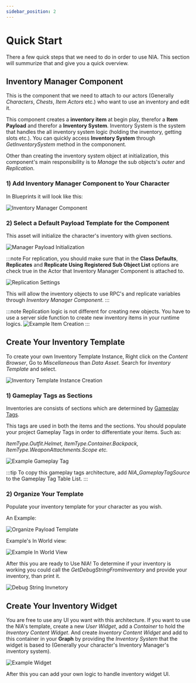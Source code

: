 ```yaml
---
sidebar_position: 2
---
```


# Quick Start

There a few quick steps that we need to do in order to use NIA. This section will summurize that and give you a quick overview.

## Inventory Manager Component

This is the component that we need to attach to our actors (Generally *Characters*, *Chests*, *Item Actors* etc.) who want to use an inventory and edit it. 

This component creates a **inventory item** at begin play, therefor a **Item Payload** and therefor a **Inventory System**. Inventory System is the system that handles the all inventory system logic (holding the inventory, getting slots etc.). You can quickly access **Inventory System** through *GetInventorySystem* method in the compononent.

Other than creating the inventory system object at initialization, this component's main responsibility is to *Manage* the sub objects's *outer* and *Replication*.

### 1) Add **Inventory Manager Component** to Your Character

In Blueprints it will look like this:

![Inventory Manager Component](./img/T_AddInventoryManagerComponent.png)

### 2) Select a Default **Payload Template** for the Component
This asset will initialize the character's inventory with given sections.

![Manager Payload Initialization](./img/T_ManagerPayloadInitiliazation.png)

:::note
For replication, you should make sure that in the **Class Defaults**, **Replicates** and **Replicate Using Registered Sub Object List** options are check true in the Actor that Inventory Manager Component is attached to.

![Replication Settings](./img/T_ReplicationSettings.png)

This will allow the inventory objects to use RPC's and replicate variables through *Inventory Manager Component*.
:::

:::note
Replication logic is not different for creating new objects. You have to use a server side function to create new inventory items in your runtime logics.
![Example Item Creation](./img/T_ExampleItemCreation.png)
:::


## Create Your Inventory Template

To create your own Inventory Template Instance, Right click on the *Content Browser*, Go to *Miscellaneous* than *Data Asset*. Search for *Inventory Template* and select.

![Inventory Template Instance Creation](./img/T_PayloadTemplateInstanceCreation.png)

### 1) Gameplay Tags as Sections

Inventories are consists of sections which are determined by [Gameplay Tags](https://docs.unrealengine.com/4.27/en-US/ProgrammingAndScripting/Tags/). 

This tags are used in both the items and the sections. You should populate your project Gameplay Tags in order to differentiate your items. Such as: 

 *ItemType.Outfit.Helmet, ItemType.Container.Backpack, ItemType.WeaponAttachments.Scope etc.*

![Example Gameplay Tag](./img/T_ExampleGameplayTagArchitecture.png)

:::tip
To copy this gameplay tags architecture, add *NIA_GameplayTagSource* to the Gameplay Tag Table List.
:::

### 2) Organize Your Template

Populate your inventory template for your character as you wish.

An Example:

![Organize Payload Template](./img/T_PopulateInventoryTemplate.png)

Example's In World view:

![Example In World View](./img/T_ExamplePayloadTemplateView.png)


After this you are ready to Use NIA! To determine if your inventory is working you could call the *GetDebugStringFromInventory* and provide your inventory, than print it.

![Debug String Invnetory](./img/T_DebugStringInventory.png)

## Create Your Inventory Widget

You are free to use any UI you want with this architecture. If you want to use the NIA's template, create a new *User Widget*, add a *Container* to hold the *Inventory Content Widget*. And create *Inventory Content Widget* and add to this container in your **Graph** by providing the *Inventory System* that the widget is based to (Generally your character's Inventory Manager's inventory system).

![Example Widget](./img/T_ExampleInventoryWidget.png)

After this you can add your own logic to handle inventory widget UI.
